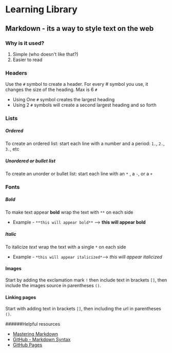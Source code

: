 # Learning Library


## **Markdown** - its a way to style text on the web
### Why is it used?
 1. Simple (who doesn't like that?)
 2. Easier to read


### Headers
Use the `#` symbol to create a header. For every # symbol you use, it changes the size of the heading. Max is 6 `#`

 * Using One `#` symbol creates the largest heading
* Using 2 `#` symbols will create a second largest heading and so forth


### Lists
##### Ordered
To create an ordered list: start each line with a number and a period: `1.`, `2.`, `3.`, etc
##### Unordered or bullet list
To create an unorder or bullet list: start each line with an `*` , a `-`, or a `+`


### Fonts
##### Bold
To make text appear **bold** wrap the text with `**` on each side
  * Example - `**this will appear bold**` --> **this will appear bold**
  
##### Italic
To italicize *text* wrap the text with a single `*` on each side
  * Example - `*this will appear italicized*`--> *this will appear italicized*
  

#### Images
Start by adding the exclamation mark `!` then include text in brackets `[]`, then include the images source in parentheses `()`. 

#### Linking pages
Start with adding text in brackets `[]`, then including the url in parentheses `()`. 

######Helpful resources
 + [Mastering Markdown](https://guides.github.com/features/mastering-markdown/)
 + [GitHub - Markdown Syntax](https://docs.github.com/en/free-pro-team@latest/github/writing-on-github/basic-writing-and-formatting-syntax)
 + [GitHub Pages](https://pages.github.com/)

